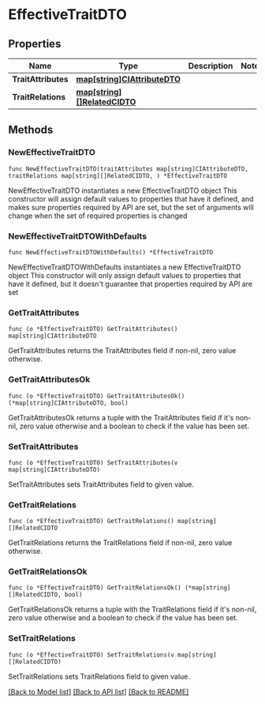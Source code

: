 # EffectiveTraitDTO

## Properties

Name | Type | Description | Notes
------------ | ------------- | ------------- | -------------
**TraitAttributes** | [**map[string]CIAttributeDTO**](CIAttributeDTO.md) |  | 
**TraitRelations** | [**map[string][]RelatedCIDTO**](array.md) |  | 

## Methods

### NewEffectiveTraitDTO

`func NewEffectiveTraitDTO(traitAttributes map[string]CIAttributeDTO, traitRelations map[string][]RelatedCIDTO, ) *EffectiveTraitDTO`

NewEffectiveTraitDTO instantiates a new EffectiveTraitDTO object
This constructor will assign default values to properties that have it defined,
and makes sure properties required by API are set, but the set of arguments
will change when the set of required properties is changed

### NewEffectiveTraitDTOWithDefaults

`func NewEffectiveTraitDTOWithDefaults() *EffectiveTraitDTO`

NewEffectiveTraitDTOWithDefaults instantiates a new EffectiveTraitDTO object
This constructor will only assign default values to properties that have it defined,
but it doesn't guarantee that properties required by API are set

### GetTraitAttributes

`func (o *EffectiveTraitDTO) GetTraitAttributes() map[string]CIAttributeDTO`

GetTraitAttributes returns the TraitAttributes field if non-nil, zero value otherwise.

### GetTraitAttributesOk

`func (o *EffectiveTraitDTO) GetTraitAttributesOk() (*map[string]CIAttributeDTO, bool)`

GetTraitAttributesOk returns a tuple with the TraitAttributes field if it's non-nil, zero value otherwise
and a boolean to check if the value has been set.

### SetTraitAttributes

`func (o *EffectiveTraitDTO) SetTraitAttributes(v map[string]CIAttributeDTO)`

SetTraitAttributes sets TraitAttributes field to given value.


### GetTraitRelations

`func (o *EffectiveTraitDTO) GetTraitRelations() map[string][]RelatedCIDTO`

GetTraitRelations returns the TraitRelations field if non-nil, zero value otherwise.

### GetTraitRelationsOk

`func (o *EffectiveTraitDTO) GetTraitRelationsOk() (*map[string][]RelatedCIDTO, bool)`

GetTraitRelationsOk returns a tuple with the TraitRelations field if it's non-nil, zero value otherwise
and a boolean to check if the value has been set.

### SetTraitRelations

`func (o *EffectiveTraitDTO) SetTraitRelations(v map[string][]RelatedCIDTO)`

SetTraitRelations sets TraitRelations field to given value.



[[Back to Model list]](../README.md#documentation-for-models) [[Back to API list]](../README.md#documentation-for-api-endpoints) [[Back to README]](../README.md)


